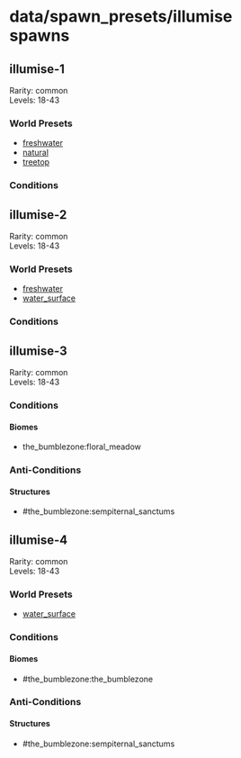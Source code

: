 # data/spawn_presets/illumise spawns  
  
## illumise-1  
Rarity: common  
Levels: 18-43  
  
### World Presets  
* [freshwater](/data/world_presets/freshwater.md)  
* [natural](/data/world_presets/natural.md)  
* [treetop](/data/world_presets/treetop.md)  
  
### Conditions  
  
## illumise-2  
Rarity: common  
Levels: 18-43  
  
### World Presets  
* [freshwater](/data/world_presets/freshwater.md)  
* [water_surface](/data/world_presets/water_surface.md)  
  
### Conditions  
  
## illumise-3  
Rarity: common  
Levels: 18-43  
  
### Conditions  
  
#### Biomes  
  * the_bumblezone:floral_meadow
  
  
### Anti-Conditions  
  
#### Structures  
  * #the_bumblezone:sempiternal_sanctums
  
  
## illumise-4  
Rarity: common  
Levels: 18-43  
  
### World Presets  
* [water_surface](/data/world_presets/water_surface.md)  
  
### Conditions  
  
#### Biomes  
  * #the_bumblezone:the_bumblezone
  
  
### Anti-Conditions  
  
#### Structures  
  * #the_bumblezone:sempiternal_sanctums
  
